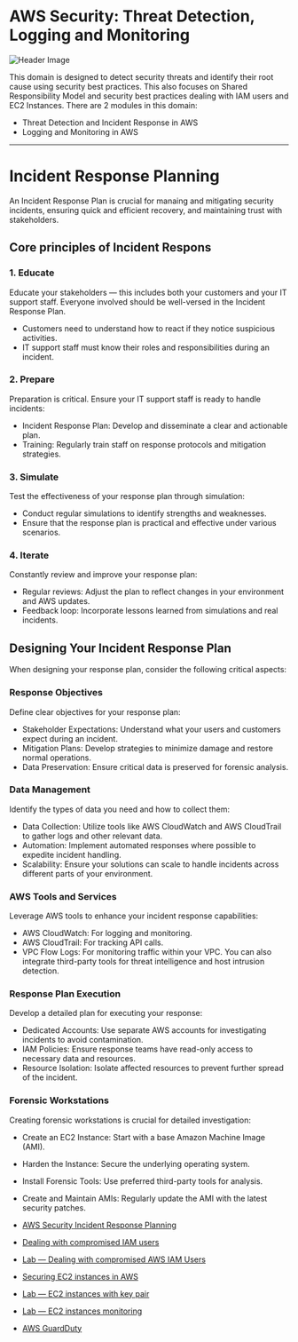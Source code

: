 # AWS Security: Threat Detection, Logging and Monitoring

![Header Image](https://images.spiceworks.com/wp-content/uploads/2021/06/04113234/shutterstock_1530570248-1.jpg)

This domain is designed to detect security threats and identify their root cause using security best practices.  This also focuses on Shared Responsibility Model and security best practices dealing with IAM users and EC2 Instances. There are 2 modules in this domain:
- Threat Detection and Incident Response in AWS
- Logging and Monitoring in AWS

-----
# Incident Response Planning
An Incident Response Plan is crucial for manaing and mitigating security incidents, ensuring quick and efficient recovery, and maintaining trust with stakeholders. 
## Core principles of Incident Respons
### 1. Educate
Educate your stakeholders — this includes both your customers and your IT support staff. Everyone involved should be well-versed in the Incident Response Plan.
- Customers need to understand how to react if they notice suspicious activities.
- IT support staff must know their roles and responsibilities during an incident.
### 2. Prepare
Preparation is critical. Ensure your IT support staff is ready to handle incidents:
- Incident Response Plan: Develop and disseminate a clear and actionable plan.
- Training: Regularly train staff on response protocols and mitigation strategies.
### 3. Simulate
Test the effectiveness of your response plan through simulation:
- Conduct regular simulations to identify strengths and weaknesses.
- Ensure that the response plan is practical and effective under various scenarios.
### 4. Iterate
Constantly review and improve your response plan:
- Regular reviews: Adjust the plan to reflect changes in your environment and AWS updates.
- Feedback loop: Incorporate lessons learned from simulations and real incidents.

## Designing Your Incident Response Plan
When designing your response plan, consider the following critical aspects:
### Response Objectives
Define clear objectives for your response plan:
- Stakeholder Expectations: Understand what your users and customers expect during an incident.
- Mitigation Plans: Develop strategies to minimize damage and restore normal operations.
- Data Preservation: Ensure critical data is preserved for forensic analysis.

### Data Management
Identify the types of data you need and how to collect them:
- Data Collection: Utilize tools like AWS CloudWatch and AWS CloudTrail to gather logs and other relevant data.
- Automation: Implement automated responses where possible to expedite incident handling.
- Scalability: Ensure your solutions can scale to handle incidents across different parts of your environment.

### AWS Tools and Services
Leverage AWS tools to enhance your incident response capabilities:
- AWS CloudWatch: For logging and monitoring.
- AWS CloudTrail: For tracking API calls.
- VPC Flow Logs: For monitoring traffic within your VPC.
You can also integrate third-party tools for threat intelligence and host intrusion detection.

### Response Plan Execution
Develop a detailed plan for executing your response:
- Dedicated Accounts: Use separate AWS accounts for investigating incidents to avoid contamination.
- IAM Policies: Ensure response teams have read-only access to necessary data and resources.
- Resource Isolation: Isolate affected resources to prevent further spread of the incident.

### Forensic Workstations
Creating forensic workstations is crucial for detailed investigation:
- Create an EC2 Instance: Start with a base Amazon Machine Image (AMI).
- Harden the Instance: Secure the underlying operating system.
- Install Forensic Tools: Use preferred third-party tools for analysis.
- Create and Maintain AMIs: Regularly update the AMI with the latest security patches.


- [AWS Security Incident Response Planning](https://medium.com/@harry.hphu/aws-security-incident-response-planning-191d7c9277b7)
- [Dealing with compromised IAM users](https://medium.com/@harry.hphu/aws-security-how-to-deal-with-compromised-iam-users-bc50614b387f)
- [Lab — Dealing with compromised AWS IAM Users](https://medium.com/@harry.hphu/lab-dealing-with-compromised-aws-iam-users-269dc5b889e7)
- [Securing EC2 instances in AWS](https://medium.com/@harry.hphu/securing-ec2-instances-in-aws-7c9da5f5b955)
- [Lab — EC2 instances with key pair](https://medium.com/@harry.hphu/lab-ec2-encryption-with-key-pair-9a918fed36e7)
- [Lab — EC2 instances monitoring](https://medium.com/@harry.hphu/lab-ec2-instances-monitoring-91d4ce6a9080)
- [AWS GuardDuty](https://medium.com/@harry.hphu/aws-security-amazon-guardduty-7cf5d0a44e89)
